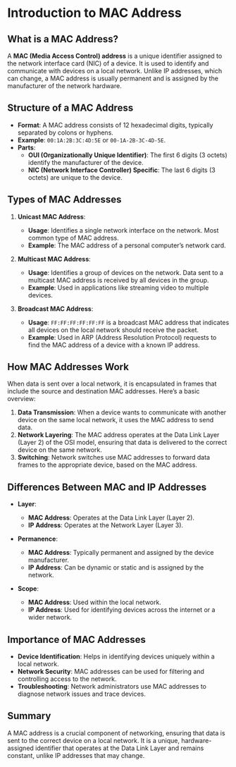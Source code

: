 # Introduction to MAC Address

## What is a MAC Address?

A **MAC (Media Access Control) address** is a unique identifier assigned to the network interface card (NIC) of a device. It is used to identify and communicate with devices on a local network. Unlike IP addresses, which can change, a MAC address is usually permanent and is assigned by the manufacturer of the network hardware.

## Structure of a MAC Address

- **Format**: A MAC address consists of 12 hexadecimal digits, typically separated by colons or hyphens.
- **Example**: `00:1A:2B:3C:4D:5E` or `00-1A-2B-3C-4D-5E`.
- **Parts**:
  - **OUI (Organizationally Unique Identifier)**: The first 6 digits (3 octets) identify the manufacturer of the device.
  - **NIC (Network Interface Controller) Specific**: The last 6 digits (3 octets) are unique to the device.

## Types of MAC Addresses

1. **Unicast MAC Address**:
   - **Usage**: Identifies a single network interface on the network. Most common type of MAC address.
   - **Example**: The MAC address of a personal computer’s network card.

2. **Multicast MAC Address**:
   - **Usage**: Identifies a group of devices on the network. Data sent to a multicast MAC address is received by all devices in the group.
   - **Example**: Used in applications like streaming video to multiple devices.

3. **Broadcast MAC Address**:
   - **Usage**: `FF:FF:FF:FF:FF:FF` is a broadcast MAC address that indicates all devices on the local network should receive the packet.
   - **Example**: Used in ARP (Address Resolution Protocol) requests to find the MAC address of a device with a known IP address.

## How MAC Addresses Work

When data is sent over a local network, it is encapsulated in frames that include the source and destination MAC addresses. Here’s a basic overview:

1. **Data Transmission**: When a device wants to communicate with another device on the same local network, it uses the MAC address to send data.
2. **Network Layering**: The MAC address operates at the Data Link Layer (Layer 2) of the OSI model, ensuring that data is delivered to the correct device on the same network.
3. **Switching**: Network switches use MAC addresses to forward data frames to the appropriate device, based on the MAC address.

## Differences Between MAC and IP Addresses

- **Layer**: 
  - **MAC Address**: Operates at the Data Link Layer (Layer 2).
  - **IP Address**: Operates at the Network Layer (Layer 3).
  
- **Permanence**:
  - **MAC Address**: Typically permanent and assigned by the device manufacturer.
  - **IP Address**: Can be dynamic or static and is assigned by the network.

- **Scope**:
  - **MAC Address**: Used within the local network.
  - **IP Address**: Used for identifying devices across the internet or a wider network.

## Importance of MAC Addresses

- **Device Identification**: Helps in identifying devices uniquely within a local network.
- **Network Security**: MAC addresses can be used for filtering and controlling access to the network.
- **Troubleshooting**: Network administrators use MAC addresses to diagnose network issues and trace devices.

## Summary

A MAC address is a crucial component of networking, ensuring that data is sent to the correct device on a local network. It is a unique, hardware-assigned identifier that operates at the Data Link Layer and remains constant, unlike IP addresses that may change.
